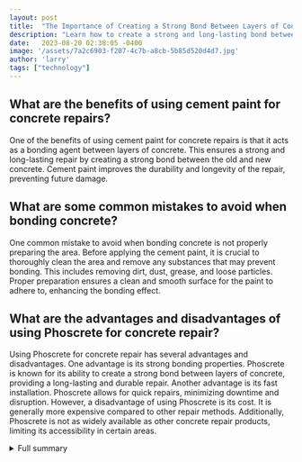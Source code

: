 ```yaml
---
layout: post
title:  "The Importance of Creating a Strong Bond Between Layers of Concrete"
description: "Learn how to create a strong and long-lasting bond between layers of concrete for effective repairs."
date:   2023-08-20 02:38:05 -0400
image: '/assets/7a2c6903-f207-4c7b-a8cb-5b85d520d4d7.jpg'
author: 'larry'
tags: ["technology"]
---
```


## What are the benefits of using cement paint for concrete repairs?
One of the benefits of using cement paint for concrete repairs is that it acts as a bonding agent between layers of concrete. This ensures a strong and long-lasting repair by creating a strong bond between the old and new concrete. Cement paint improves the durability and longevity of the repair, preventing future damage.

## What are some common mistakes to avoid when bonding concrete?
One common mistake to avoid when bonding concrete is not properly preparing the area. Before applying the cement paint, it is crucial to thoroughly clean the area and remove any substances that may prevent bonding. This includes removing dirt, dust, grease, and loose particles. Proper preparation ensures a clean and smooth surface for the paint to adhere to, enhancing the bonding effect.

## What are the advantages and disadvantages of using Phoscrete for concrete repair?
Using Phoscrete for concrete repair has several advantages and disadvantages. One advantage is its strong bonding properties. Phoscrete is known for its ability to create a strong bond between layers of concrete, providing a long-lasting and durable repair. Another advantage is its fast installation. Phoscrete allows for quick repairs, minimizing downtime and disruption. However, a disadvantage of using Phoscrete is its cost. It is generally more expensive compared to other repair methods. Additionally, Phoscrete is not as widely available as other concrete repair products, limiting its accessibility in certain areas.


<details>
        <summary>Full summary</summary>
<p>Concrete repairs often fail because there is no bond between the layers of concrete. To ensure a strong and long-lasting repair, it is important to create a bond between the layers of concrete using a cement paint.</p>
<p>Cement paint acts as a bonding agent between layers of concrete. By applying a coating of bonding agent to the area in need of repair before applying fresh concrete, you can improve the durability and longevity of the repair.</p>
<p>Proper preparation of the area is crucial before bonding concrete. This includes thoroughly cleaning and removing any substances that may prevent bonding. It is also important to choose a paint specifically formulated for use on concrete. Consider using DRYLOK® Latex Concrete Floor Paint or DRYLOK® E1 Latex 1-Part Epoxy Concrete Floor Paint for a showroom-quality finish.</p>
<p>When applying the paint, it is recommended to apply the first coat and allow it to dry thoroughly before applying the second coat. Removing any imperfections from the concrete surface before applying the second coat can help achieve a seamless and smooth finish. Additionally, applying the second coat in the opposite direction of the first coat can enhance the bonding effect.</p>
<p>After painting, it is essential to let the concrete surface dry thoroughly for at least a few days to ensure proper curing. Using high-quality masonry preparation products from DRYLOK® can further enhance the bonding effect.</p>
<p>While cement paint is a great option for concrete repairs, it is important to note the advantages and disadvantages of using it. Additionally, it is crucial to be aware of common mistakes to avoid when bonding concrete to ensure the best results.</p>
<p>In the article, a specific concrete repair product called Phoscrete is mentioned as a recommended option due to its benefits and availability. Phoscrete is DOT approved for use by 25 US States and is known for its strong bonding properties and fast installation.</p>
<p>To learn more about using Phoscrete and to place an online order, visit the products page or contact a specialist for concrete repair projects.</p>
</details>
